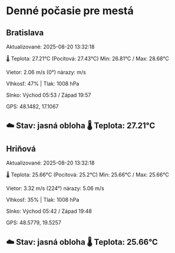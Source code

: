 ﻿# Denné počasie pre mestá

## Bratislava
Aktualizované: 2025-08-20 13:32:18

🌡️ Teplota: 27.21°C 
(Pocitová: 27.43°C)
Min: 26.81°C / Max: 28.68°C

Vietor: 2.06 m/s    (0°) 
nárazy:  m/s

Vlhkosť: 47% | Tlak: 1008 hPa

Slnko: Východ 05:53 / Západ 19:57

GPS: 48.1482, 17.1067

☁️ Stav: jasná obloha        🌡️ Teplota: 27.21°C
---

## Hriňová
Aktualizované: 2025-08-20 13:32:18

🌡️ Teplota: 25.66°C 
(Pocitová: 25.2°C)
Min: 25.66°C / Max: 25.66°C

Vietor: 3.32 m/s (224°)
nárazy: 5.06 m/s

Vlhkosť: 35% | Tlak: 1008 hPa

Slnko: Východ 05:42 / Západ 19:48

GPS: 48.5779, 19.5257

☁️ Stav: jasná obloha        🌡️ Teplota: 25.66°C
---
